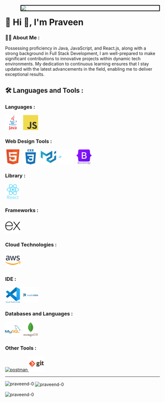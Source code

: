 

<img align="right" src="https://miro.medium.com/v2/resize:fit:679/1*yw0TnheAGN-LPneDaTlaxw.gif" width="450" style="border: 2px solid black;" />


<h1>👋 Hi 👋, I'm Praveen</h1>

<h3>👨‍💻 About Me :</h3> 
Possessing proficiency in Java, JavaScript, and React.js, along with a strong background in Full Stack Development, I am well-prepared to make significant contributions to innovative projects within dynamic tech environments. My dedication to continuous learning ensures that I stay updated with the latest advancements in the field, enabling me to deliver exceptional results.


<h2>🛠️ Languages and Tools :</h2> 
<div>
  <h3> Languages : </h3>
  <img src="https://github.com/devicons/devicon/blob/master/icons/java/java-original-wordmark.svg" title="Java" alt="Java" width="50" height="50"/>&nbsp;
   <img src="https://github.com/devicons/devicon/blob/master/icons/javascript/javascript-original.svg" title="JavaScript" alt="JavaScript" width="50" height="50"/>
  
  <h3> Web Design Tools : </h3>
  <img src="https://github.com/devicons/devicon/blob/master/icons/html5/html5-original.svg" title="HTML5" alt="HTML5" width="50" height="50"/>&nbsp;
  <img src="https://github.com/devicons/devicon/blob/master/icons/css3/css3-plain-wordmark.svg"  title="CSS3" alt="CSS" width="50" height="50"/>&nbsp;
  <img src="https://github.com/devicons/devicon/blob/master/icons/materialui/materialui-original.svg" title="MaterialUI" alt="MaterialUI" width="50" height="50"/>&nbsp;
  <img src="https://github.com/devicons/devicon/blob/master/icons/tailwindcss/tailwindcss-original-wordmark.svg" title="TailwindCSS" alt="TailwindCSS" width="50" height="50"/>&nbsp;
  <img src="https://github.com/devicons/devicon/blob/master/icons/bootstrap/bootstrap-original-wordmark.svg" title="Bootstrap" alt="bootstrap" width="50" height="50"/>&nbsp;
 
  
  
  <h3> Library : </h3>
  <img src="https://github.com/devicons/devicon/blob/master/icons/react/react-original-wordmark.svg" title="ReactJS" alt="ReactJS" width="50" height="50"/>&nbsp;
  
  <h3> Frameworks : </h3>
  <img src="https://github.com/devicons/devicon/blob/master/icons/express/express-original.svg" title="ExpressJS" alt="ExpressJS" width="50" height="50"/>&nbsp;
  
  <h3> Cloud Technologies : </h3>
  <img src="https://github.com/devicons/devicon/blob/master/icons/amazonwebservices/amazonwebservices-original-wordmark.svg" title="aws" alt="aws" width="50" height="50"/>&nbsp;
  
  
  <h3> IDE : </h3>
  <img src="https://github.com/devicons/devicon/blob/master/icons/vscode/vscode-original-wordmark.svg" title="VSCode" alt="VSCode" width="50" height="50"/>&nbsp;
  <img src="https://github.com/devicons/devicon/blob/master/icons/intellij/intellij-original-wordmark.svg" title="intelliJ" alt="intelliJ" width="50" height="50"/>&nbsp;

  
  <h3> Databases and Languages : </h3>
  <img src="https://github.com/devicons/devicon/blob/master/icons/mysql/mysql-original-wordmark.svg" title="mySQL"  alt="mySQL" width="50" height="50"/>&nbsp;
  <img src="https://github.com/devicons/devicon/blob/master/icons/mongodb/mongodb-original-wordmark.svg" title="MongoDB" alt="MongoDB" width="50" height="50"/>&nbsp;
  
  <h3> Other Tools : </h3>
  <a href="https://postman.com" target="_blank" rel="noreferrer"> <img src="https://www.vectorlogo.zone/logos/getpostman/getpostman-icon.svg" alt="postman" width="40" height="40"/> </a>
  <img src="https://github.com/devicons/devicon/blob/master/icons/git/git-original-wordmark.svg" title="Git" alt="Git" width="50" height="50"/>
</div>

<hr></hr>

<p><img align="left" src="https://github-readme-stats.vercel.app/api/top-langs?username=praveend-0&show_icons=true&locale=en&layout=compact" alt="praveend-0" /></p>

<p>&nbsp;<img align="center" src="https://github-readme-stats.vercel.app/api?username=praveend-0&show_icons=true&locale=en" alt="praveend-0" /></p>

<p><img align="center" src="https://github-readme-streak-stats.herokuapp.com/?user=praveend-0&" alt="praveend-0" /></p>
